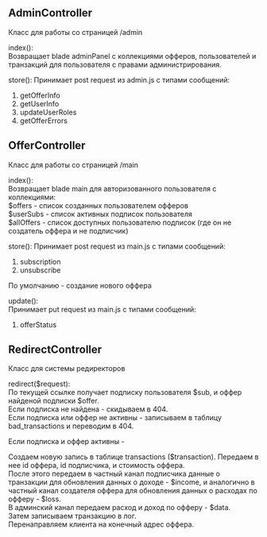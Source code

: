 ## AdminController
Класс для работы со страницей /admin   

index():  
Возвращает blade adminPanel с коллекциями офферов, пользователей и транзакций для пользователя с правами администрирования.  

store():
Принимает post request из admin.js с типами сообщений:  
1. getOfferInfo 
2. getUserInfo
3. updateUserRoles
4. getOfferErrors

## OfferController
Класс для работы со страницей /main  

index():  
Возвращает blade main для авторизованного пользователя с коллекциями:  
$offers - список созданных пользователем офферов  
$userSubs - список активных подписок пользователя  
$allOffers - список доступных пользователю подписок (где он не создатель оффера и не подписчик)    

store():
Принимает post request из main.js с типами сообщений:  
1. subscription 
2. unsubscribe

По умолчанию - создание нового оффера

update():  
Принимает put request из main.js с типами сообщений:  
1. offerStatus

## RedirectController
Класс для системы редиректоров  

redirect($request):  
По текущей ссылке получает подписку пользователя $sub, и оффер найденой подписки $offer.    
Если подписка не найдена - скидываем в 404.  
Если подписка или оффер не активны - записываем в таблицу bad_transactions и переводим в 404. 

Если подписка и оффер активны -  

Создаем новую запись в таблице transactions ($transaction). Передаем в нее id оффера, id подписчика, и стоимость оффера.   
 После этого передаем в частный канал подписчика данные о транзакции для обновления данных о доходе - $income, и аналогично в частный канал создателя оффера для обновления данных о расходах по офферу - $loss.  
 В админский канал передаем расход и доход  по офферу - $data.  
 Затем записываем транзакцию в лог.  
 Перенаправляем клиента на конечный адрес оффера.
 
